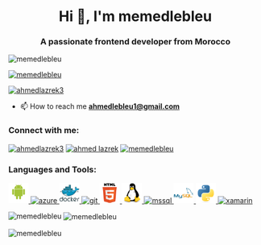 <h1 align="center">Hi 👋, I'm memedlebleu</h1>
<h3 align="center">A passionate frontend developer from Morocco</h3>

<p align="left"> <img src="https://komarev.com/ghpvc/?username=memedlebleu&label=Profile%20views&color=0e75b6&style=flat" alt="memedlebleu" /> </p>

<p align="left"> <a href="https://github.com/ryo-ma/github-profile-trophy"><img src="https://github-profile-trophy.vercel.app/?username=memedlebleu" alt="memedlebleu" /></a> </p>

<p align="left"> <a href="https://twitter.com/ahmedlazrek3" target="blank"><img src="https://img.shields.io/twitter/follow/ahmedlazrek3?logo=twitter&style=for-the-badge" alt="ahmedlazrek3" /></a> </p>

- 📫 How to reach me **ahmedlebleu1@gmail.com**

<h3 align="left">Connect with me:</h3>
<p align="left">
<a href="https://twitter.com/ahmedlazrek3" target="blank"><img align="center" src="https://raw.githubusercontent.com/rahuldkjain/github-profile-readme-generator/master/src/images/icons/Social/twitter.svg" alt="ahmedlazrek3" height="30" width="40" /></a>
<a href="https://fb.com/ahmed lazrek" target="blank"><img align="center" src="https://raw.githubusercontent.com/rahuldkjain/github-profile-readme-generator/master/src/images/icons/Social/facebook.svg" alt="ahmed lazrek" height="30" width="40" /></a>
<a href="https://instagram.com/memedlebleu" target="blank"><img align="center" src="https://raw.githubusercontent.com/rahuldkjain/github-profile-readme-generator/master/src/images/icons/Social/instagram.svg" alt="memedlebleu" height="30" width="40" /></a>
</p>

<h3 align="left">Languages and Tools:</h3>
<p align="left"> <a href="https://developer.android.com" target="_blank" rel="noreferrer"> <img src="https://raw.githubusercontent.com/devicons/devicon/master/icons/android/android-original-wordmark.svg" alt="android" width="40" height="40"/> </a> <a href="https://azure.microsoft.com/en-in/" target="_blank" rel="noreferrer"> <img src="https://www.vectorlogo.zone/logos/microsoft_azure/microsoft_azure-icon.svg" alt="azure" width="40" height="40"/> </a> <a href="https://www.docker.com/" target="_blank" rel="noreferrer"> <img src="https://raw.githubusercontent.com/devicons/devicon/master/icons/docker/docker-original-wordmark.svg" alt="docker" width="40" height="40"/> </a> <a href="https://git-scm.com/" target="_blank" rel="noreferrer"> <img src="https://www.vectorlogo.zone/logos/git-scm/git-scm-icon.svg" alt="git" width="40" height="40"/> </a> <a href="https://www.w3.org/html/" target="_blank" rel="noreferrer"> <img src="https://raw.githubusercontent.com/devicons/devicon/master/icons/html5/html5-original-wordmark.svg" alt="html5" width="40" height="40"/> </a> <a href="https://www.linux.org/" target="_blank" rel="noreferrer"> <img src="https://raw.githubusercontent.com/devicons/devicon/master/icons/linux/linux-original.svg" alt="linux" width="40" height="40"/> </a> <a href="https://www.microsoft.com/en-us/sql-server" target="_blank" rel="noreferrer"> <img src="https://www.svgrepo.com/show/303229/microsoft-sql-server-logo.svg" alt="mssql" width="40" height="40"/> </a> <a href="https://www.mysql.com/" target="_blank" rel="noreferrer"> <img src="https://raw.githubusercontent.com/devicons/devicon/master/icons/mysql/mysql-original-wordmark.svg" alt="mysql" width="40" height="40"/> </a> <a href="https://www.python.org" target="_blank" rel="noreferrer"> <img src="https://raw.githubusercontent.com/devicons/devicon/master/icons/python/python-original.svg" alt="python" width="40" height="40"/> </a> <a href="https://dotnet.microsoft.com/apps/xamarin" target="_blank" rel="noreferrer"> <img src="https://raw.githubusercontent.com/detain/svg-logos/780f25886640cef088af994181646db2f6b1a3f8/svg/xamarin.svg" alt="xamarin" width="40" height="40"/> </a> </p>

<p><img align="left" src="https://github-readme-stats.vercel.app/api/top-langs?username=memedlebleu&show_icons=true&locale=en&layout=compact" alt="memedlebleu" /></p>

<p>&nbsp;<img align="center" src="https://github-readme-stats.vercel.app/api?username=memedlebleu&show_icons=true&locale=en" alt="memedlebleu" /></p>

<p><img align="center" src="https://github-readme-streak-stats.herokuapp.com/?user=memedlebleu&" alt="memedlebleu" /></p>
